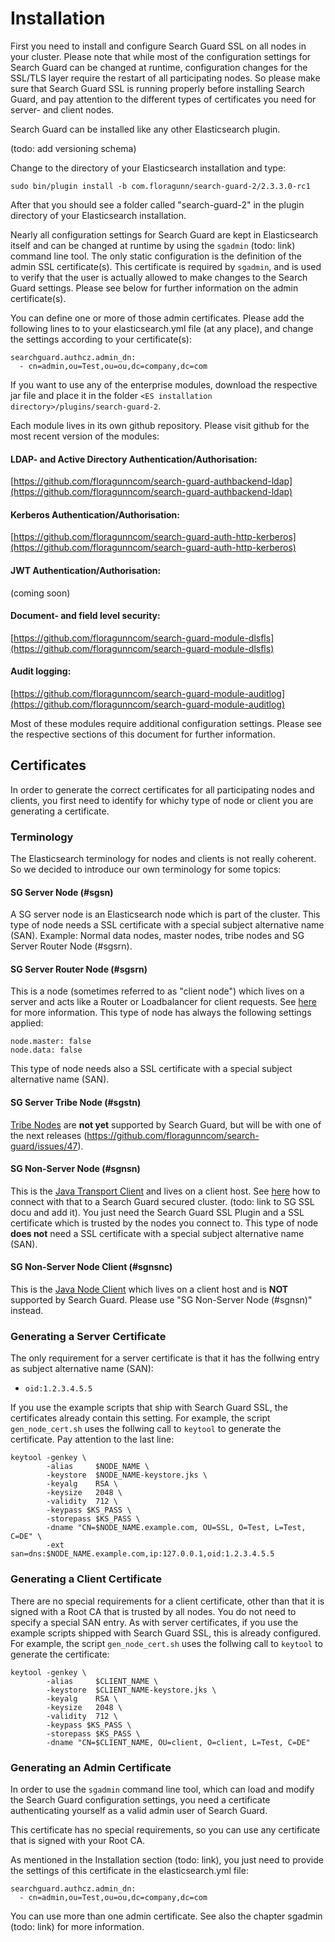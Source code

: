 <!---
Copryight 2016 floragunn UG (haftungsbeschränkt)
-->

# Installation

First you need to install and configure Search Guard SSL on all nodes in your cluster. Please note that while most of the configuration settings for Search Guard can be changed at runtime, configuration changes for the SSL/TLS layer require the restart of all participating nodes. So please make sure that Search Guard SSL is running properly before installing Search Guard, and pay attention to the different types of certificates you need for server- and client nodes.

Search Guard can be installed like any other Elasticsearch plugin. 

(todo: add versioning schema)

Change to the directory of your Elasticsearch installation and type:

```
sudo bin/plugin install -b com.floragunn/search-guard-2/2.3.3.0-rc1
```

After that you should see a folder called "search-guard-2" in the plugin directory of your Elasticsearch installation.

Nearly all configuration settings for Search Guard are kept in Elasticsearch itself and can be changed at runtime by using the ```sgadmin``` (todo: link) command line tool. The only static configuration is the definition of the admin SSL certificate(s). This certificate is required by ```sgadmin```, and is used to verify that the user is actually allowed to make changes to the Search Guard settings. Please see below for further information on the admin certificate(s).

You can define one or more of those admin certificates. Please add the following lines to to your elasticsearch.yml file (at any place), and change the settings according to your certificate(s):

```
searchguard.authcz.admin_dn:
  - cn=admin,ou=Test,ou=ou,dc=company,dc=com
```

If you want to use any of the enterprise modules, download the respective jar file and place it in the folder `<ES installation directory>/plugins/search-guard-2`.

Each module lives in its own github repository. Please visit github for the most recent version of the modules:

#### LDAP- and Active Directory Authentication/Authorisation:
 [https://github.com/floragunncom/search-guard-authbackend-ldap](https://github.com/floragunncom/search-guard-authbackend-ldap) 

#### Kerberos Authentication/Authorisation:
 [https://github.com/floragunncom/search-guard-auth-http-kerberos](https://github.com/floragunncom/search-guard-auth-http-kerberos) 

#### JWT Authentication/Authorisation:
(coming soon)

#### Document- and field level security:
 [https://github.com/floragunncom/search-guard-module-dlsfls](https://github.com/floragunncom/search-guard-module-dlsfls) 
 
#### Audit logging:
 [https://github.com/floragunncom/search-guard-module-auditlog](https://github.com/floragunncom/search-guard-module-auditlog) 

Most of these modules require additional configuration settings. Please see the respective sections of this document for further information.

## Certificates

In order to generate the correct certificates for all participating nodes and clients, you first need to identify for whichy type of node or client you are generating a certificate.

### Terminology

The Elasticsearch terminology for nodes and clients is not really coherent. So we decided to introduce our own terminology for some topics:

#### SG Server Node (#sgsn)
A SG server node is an Elasticsearch node which is part of the cluster. This type of node needs a SSL certificate with a special subject alternative name (SAN). Example: Normal data nodes, master nodes, tribe nodes and SG Server Router Node (#sgsrn).

#### SG Server Router Node (#sgsrn)
This is a node (sometimes referred to as "client node") which lives on a server and acts like a Router or Loadbalancer for client requests. See [here](https://www.elastic.co/guide/en/elasticsearch/reference/2.3/modules-node.html#client-node) for more information. This type of node has always the following settings applied:

```
node.master: false 
node.data: false
```

This type of node needs also a SSL certificate with a special subject alternative name (SAN).

#### SG Server Tribe Node (#sgstn)
[Tribe Nodes](https://www.elastic.co/guide/en/elasticsearch/reference/2.3/modules-tribe.html) are **not yet** supported by Search Guard, but will be with one of the next releases (https://github.com/floragunncom/search-guard/issues/47).

#### SG Non-Server Node (#sgnsn)
This is the [Java Transport Client](https://www.elastic.co/guide/en/elasticsearch/client/java-api/current/transport-client.html) and lives on a client host. See [here](https://github.com/floragunncom/search-guard/issues/53#issuecomment-217019746) how to connect with that to a Search Guard secured cluster. (todo: link to SG SSL docu and add it). You just need the Search Guard SSL Plugin and a SSL certificate which is trusted by the nodes you connect to. This type of node **does not** need a SSL certificate with a special subject alternative name (SAN).

#### SG Non-Server Node Client (#sgnsnc)
This is the [Java Node Client](https://www.elastic.co/blog/found-interfacing-elasticsearch-picking-client) which lives on a client host and is **NOT** supported by Search Guard. Please use "SG Non-Server Node (#sgnsn)" instead. 

### Generating a Server Certificate

The only requirement for a server certificate is that it has the follwing entry as subject alternative name (SAN):

* ```oid:1.2.3.4.5.5```

If you use the example scripts that ship with Search Guard SSL, the certificates already contain this setting. For example, the script ```gen_node_cert.sh``` uses the follwing call to ```keytool``` to generate the certificate. Pay attention to the last line:

```
keytool -genkey \
        -alias     $NODE_NAME \
        -keystore  $NODE_NAME-keystore.jks \
        -keyalg    RSA \
        -keysize   2048 \
        -validity  712 \
        -keypass $KS_PASS \
        -storepass $KS_PASS \
        -dname "CN=$NODE_NAME.example.com, OU=SSL, O=Test, L=Test, C=DE" \
        -ext san=dns:$NODE_NAME.example.com,ip:127.0.0.1,oid:1.2.3.4.5.5
```

### Generating a Client Certificate

There are no special requirements for a client certificate, other than that it is signed with a Root CA that is trusted by all nodes. You do not need to specify a special SAN entry. As with server certificates, if you use the example scripts shipped with Search Guard SSL, this is already configured. For example, the script ```gen_node_cert.sh``` uses the follwing call to ```keytool``` to generate the certificate:

```
keytool -genkey \
        -alias     $CLIENT_NAME \
        -keystore  $CLIENT_NAME-keystore.jks \
        -keyalg    RSA \
        -keysize   2048 \
        -validity  712 \
        -keypass $KS_PASS \
        -storepass $KS_PASS \
        -dname "CN=$CLIENT_NAME, OU=client, O=client, L=Test, C=DE"
```

### Generating an Admin Certificate

In order to use the ```sgadmin``` command line tool, which can load and modify the Search Guard configuration settings, you need a certificate authenticating yourself as a valid admin user of Search Guard.

This certificate has no special requirements, so you can use any certificate that is signed with your Root CA.

As mentioned in the Installation section (todo: link), you just need to provide the settings of this certificate in the elasticsearch.yml file:

```
searchguard.authcz.admin_dn:
  - cn=admin,ou=Test,ou=ou,dc=company,dc=com
``` 

You can use more than one admin certificate. See also the chapter sgadmin (todo: link) for more information.
